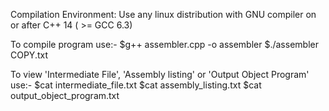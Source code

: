 Compilation Environment:
Use any linux distribution with GNU compiler on or after C++ 14 ( >= GCC 6.3)

To compile program use:-
$g++ assembler.cpp -o assembler
$./assembler COPY.txt

To view 'Intermediate File', 'Assembly listing' or 'Output Object Program' use:-
$cat intermediate_file.txt
$cat assembly_listing.txt
$cat output_object_program.txt
